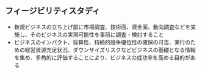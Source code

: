 ## フィージビリティスタディ

- 新規ビジネスの立ち上げ前に市場調査、技術面、資金面、動向調査などを実施し、そのビジネスの実現可能性を事前に調査・検討すること
- ビジネスのインパクト、採算性、持続的競争優位性の確保の可否、実行のための経営資源充足状況、ダウンサイズリスクなどビジネスの基礎となる情報を集め、多角的に評価することにより、ビジネスの成功率を高める目的がある